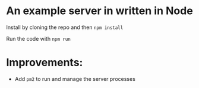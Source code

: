 # An example server in written in Node
  Install by cloning the repo and then `npm install`

  Run the code with `npm run`

# Improvements:
  - Add `pm2` to run and manage the server processes
